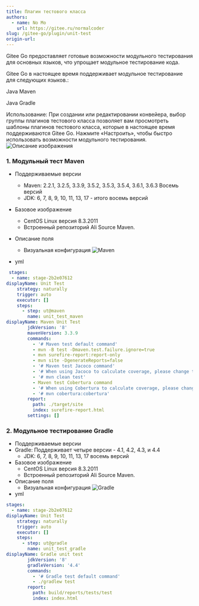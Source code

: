 ```yaml
---
title: Плагин тестового класса
authors:
  - name: No Mo
    url: https://gitee.ru/normalcoder
slug: /gitee-go/plugin/unit-test
origin-url: 
---
```


Gitee Go предоставляет готовые возможности модульного тестирования для основных языков, что упрощает модульное тестирование кода.

Gitee Go в настоящее время поддерживает модульное тестирование для следующих языков.: 

Java Maven

Java Gradle

Использование:
При создании или редактировании конвейера, выбор группы плагинов тестового класса позволяет вам просмотреть шаблоны плагинов тестового класса, которые в настоящее время поддерживаются Gitee Go. Нажмите «Настроить», чтобы быстро использовать возможности модульного тестирования.
![Описание изображения](https://images.gitee.ru/uploads/images/2022/0518/112712_e3b4f82a_10531940.png )

### 1. Модульный тест Maven

- Поддерживаемые версии
  - Maven: 2.2.1, 3.2.5, 3.3.9, 3.5.2, 3.5.3, 3.5.4, 3.6.1, 3.6.3
  Восемь версий
  - JDK: 6, 7, 8, 9, 10, 11, 13, 17 - итого восемь версий
- Базовое изображение
  - CentOS Linux версия 8.3.2011
  - Встроенный репозиторий Ali Source Maven.
- Описание поля
  - Визуальная конфигурация
![Maven](https://images.gitee.ru/uploads/images/2022/0518/104702_759ab8d1_10531940.png )

- yml

```yaml
 stages:
  - name: stage-2b2e07612
displayName: Unit Test
    strategy: naturally
    trigger: auto
    executor: []
    steps:
      - step: ut@maven
        name: unit_test_maven
displayName: Maven Unit Test
        jdkVersion: '8'
        mavenVersion: 3.3.9
        commands:
          - '# Maven test default command'
          - mvn -B test -Dmaven.test.failure.ignore=true
          - mvn surefire-report:report-only
          - mvn site -DgenerateReports=false
          - '# Maven test Jacoco command'
          - '# When using Jacoco to calculate coverage, please change the test report directory to ./target/site/jacoco'
          - '# mvn clean test'
          - Maven test Cobertura command
          - '# When using Cobertura to calculate coverage, please change the test report directory to ./target/site/cobertura'
          - '# mvn cobertura:cobertura'
        report:
          path: ./target/site
          index: surefire-report.html
        settings: []
```

### 2. Модульное тестирование Gradle

- Поддерживаемые версии
- Gradle: Поддерживает четыре версии - 4.1, 4.2, 4.3, и 4.4
  - JDK: 6, 7, 8, 9, 10, 11, 13, 17 восемь версий
- Базовое изображение
  - CentOS Linux версия 8.3.2011
  - Встроенный репозиторий Ali Source Maven.
- Описание поля
  - Визуальная конфигурация
![Gradle](https://images.gitee.ru/uploads/images/2022/0518/111925_a27eba13_10531940.png )
- yml

```yaml
stages:
  - name: stage-2b2e07612
displayName: Unit Test
    strategy: naturally
    trigger: auto
    executor: []
    steps:
      - step: ut@gradle
        name: unit_test_gradle
displayName: Gradle unit test
        jdkVersion: '8'
        gradleVersion: '4.4'
        commands:
          - '# Gradle test default command'
          - ./gradlew test
        report:
          path: build/reports/tests/test
          index: index.html